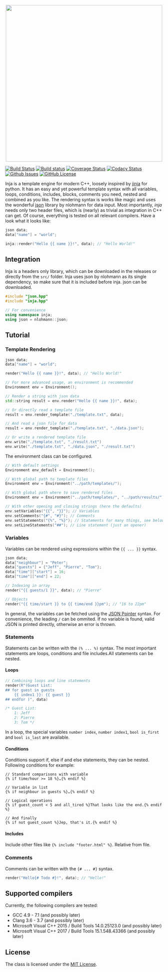 [<div align="center"><img width="500" src="https://raw.githubusercontent.com/pantor/inja/master/doc/logo.jpg"></div>](https://github.com/pantor/inja/releases)



[![Build Status](https://travis-ci.org/pantor/inja.svg?branch=master)](https://travis-ci.org/pantor/inja)
[![Build status](https://ci.appveyor.com/api/projects/status/qtgniyyg6fn8ich8?svg=true)](https://ci.appveyor.com/project/pantor/inja)
[![Coverage Status](https://img.shields.io/coveralls/pantor/inja.svg)](https://coveralls.io/r/pantor/inja)
[![Codacy Status](https://api.codacy.com/project/badge/Grade/aa2041f1e6e648ae83945d29cfa0da17)](https://www.codacy.com/app/pantor/inja?utm_source=github.com&amp;utm_medium=referral&amp;utm_content=pantor/inja&amp;utm_campaign=Badge_Grade)
[![Github Issues](https://img.shields.io/github/issues/pantor/inja.svg)](http://github.com/pantor/inja/issues)
[![GitHub License](https://img.shields.io/badge/license-MIT-blue.svg)](https://raw.githubusercontent.com/pantor/inja/master/LICENSE)


Inja is a template engine for modern C++, loosely inspired by [jinja](http://jinja.pocoo.org) for python. It has an easy and yet powerful template syntax with all variables, loops, conditions, includes, blocks, comments you need, nested and combined as you like. The rendering syntax is works like magic and uses the wonderful [json](https://github.com/nlohmann/json) library by nlohmann for data input. Most importantly, *inja* needs only two header files, which is (nearly) as trivial as integration in C++ can get. Of course, everything is tested on all relevant compilers. Have a look what it looks like:

```c++
json data;
data["name"] = "world";

inja::render("Hello {{ name }}!", data); // "Hello World!"
```


## Integration

Inja is a headers only library, which can be downloaded in the releases or directly from the `src/` folder. Inja uses json by nlohmann as its single dependency, so make sure that it is included before inja. json can be downloaded.

```c++
#include "json.hpp"
#include "inja.hpp"

// For convenience
using namespace inja;
using json = nlohmann::json;
```


## Tutorial


### Template Rendering
```c++
json data;
data["name"] = "world";

render("Hello {{ name }}!", data); // "Hello World!"

// For more advanced usage, an environment is recommended
Environment env = Environment();

// Render a string with json data
std::string result = env.render("Hello {{ name }}!", data);

// Or directly read a template file
result = env.render_template("./template.txt", data);

// And read a json file for data
result = env.render_template("./template.txt", "./data.json");

// Or write a rendered template file
env.write("./template.txt", "./result.txt")
env.write("./template.txt", "./data.json", "./result.txt")
```

The environment class can be configured.
```c++
// With default settings
Environment env_default = Environment();

// With global path to template files
Environment env = Environment("../path/templates/");

// With global path where to save rendered files
Environment env = Environment("../path/templates/", "../path/results/");

// With other opening and closing strings (here the defaults)
env.setVariables("{{", "}}"); // Variables
env.setComments("{#", "#}"); // Comments
env.setStatements("{%", "%}"); // Statements for many things, see below
env.setLineStatements("##"); // Line statement (just an opener)
```

### Variables

Variables can be rendered using expressions within the `{{ ... }}` syntax.

```c++
json data;
data["neighbour"] = "Peter";
data["guests"] = {"Jeff", "Pierre", "Tom"};
data["time"]["start"] = 16;
data["time"]["end"] = 22;

// Indexing in array
render("{{ guests/1 }}", data); // "Pierre"

// Objects
render("{{ time/start }} to {{ time/end }}pm"); // "16 to 22pm"
```

In general, the variables can be fetched using the [JSON Pointer](https://tools.ietf.org/html/rfc6901) syntax. For convenience, the leading `/` can be ommited. If no variable is found, valid JSON is printed directly, otherwise an error is thrown.


### Statements

Statements can be written with the `(% ... %)` syntax. The most important statements are loops, conditions and file includes.All statements can be nested.

#### Loops

```c++
// Combining loops and line statements
render(R"(Guest List:
## for guest in guests
	{{ index1 }}: {{ guest }}
## endfor )", data)

/* Guest List:
	1: Jeff
	2: Pierre
	3: Tom */
```

In a loop, the special variables `number index`, `number index1`, `bool is_first` and `bool is_last` are available.

#### Conditions

Conditions support if, else if and else statements, they can be nested. Following conditions for example:
```
// Standard comparisons with variable
{% if time/hour >= 18 %}…{% endif %}

// Variable in list
{% if neighbour in guests %}…{% endif %}

// Logical operations
{% if guest_count < 5 and all_tired %}That looks like the end.{% endif %}

// And finally
{% if not guest_count %}Jep, that's it.{% endif %}
```

#### Includes

Include other files like `{% include "footer.html" %}`. Relative from file.

### Comments

Comments can be written with the `{# ... #}` syntax.

```c++
render("Hello{# Todo #}!", data); // "Hello!"
```

## Supported compilers

Currently, the following compilers are tested:

- GCC 4.9 - 7.1 (and possibly later)
- Clang 3.6 - 3.7 (and possibly later)
- Microsoft Visual C++ 2015 / Build Tools 14.0.25123.0 (and possibly later)
- Microsoft Visual C++ 2017 / Build Tools 15.1.548.43366 (and possibly later)


## License

The class is licensed under the [MIT License](https://raw.githubusercontent.com/pantor/inja/master/LICENSE).
